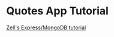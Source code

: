 # Quotes App Tutorial

[Zell's Express/MongoDB tutorial](https://zellwk.com/blog/crud-express-mongodb/)
